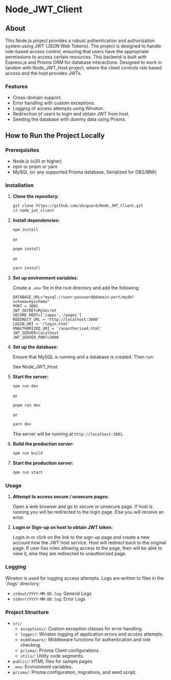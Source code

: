 # Node_JWT_Client

## About

This Node.js project provides a robust authentication and authorization system using JWT (JSON Web Tokens). The project is designed to handle role-based access control, ensuring that users have the appropriate permissions to access certain resources. This backend is built with Express.js and Prisma ORM for database interactions. Designed to work in tandem with Node_JWT_Host project, where the client controls role based access and the host provides JWTs.

### Features

- Cross-domain support.
- Error handling with custom exceptions.
- Logging of access attempts using Winston.
- Redirection of users to login and obtain JWT from host.
- Seeding the database with dummy data using Prisma.

## How to Run the Project Locally

### Prerequisites

- Node.js (v20 or higher)
- npm or pnpm or yarn
- MySQL (or any supported Prisma database, Serialized for DB2/IBMi)

### Installation

1. **Clone the repository:**

   ```bash
   git clone https://github.com/sbcguard/Node_JWT_Client.git
   cd node_jwt_client
   ```

2. **Install dependencies:**

   ```bash
   npm install
   ```

   or

   ```bash
   pnpm install
   ```

   or

   ```bash
   yarn install
   ```

3. **Set up environment variables:**

   Create a `.env` file in the root directory and add the following:

   ```plaintext
   DATABASE_URL="mysql://user:password@domain:port/mydb?schema=myschema"
   PORT = 3001
   JWT_SECRET=MySecret
   SECURE_ROOT=['/apps','/pages']
   REDIRECT_URL = 'http://localhost:3000'
   LOGIN_URI = '/login.html'
   UNAUTHORIZED_URI = '/unauthorized.html'
   JWT_SERVER=localhost
   JWT_SERVER_PORT=3000
   ```

4. **Set up the database:**

   Ensure that MySQL is running and a database is created. Then run:

   See Node_JWT_Host.

5. **Start the server:**

   ```bash
   npm run dev
   ```

   or

   ```bash
   pnpm run dev
   ```

   or

   ```bash
   yarn dev
   ```

   The server will be running at `http://localhost:3001`.

6. **Build the production server:**

   ```bash
   npm run build
   ```

7. **Start the production server:**

   ```bash
   npm run start
   ```

### Usage

1. **Attempt to access secure / unsecure pages:**

   Open a web browser and go to secure or unsecure page. If host is running you will be redirected to the login page. Else you will receive an error.

2. **Login or Sign-up on host to obtain JWT token:**

   Login in or click on the link to the sign-up page and create a new account how the JWT host service. Host will redirect back to the original page. If user has roles allowing access to the page, then will be able to view it, else they are redirected to unauthorized page.

### Logging

Winston is used for logging access attempts. Logs are written to files in the '/logs' directory:

- `stdout/YYYY-MM-DD.log`: General Logs
- `stderr/YYYY-MM-DD.log`: Error Logs

### Project Structure

- `src/`
  - `exceptions/`: Custom exception classes for error handling.
  - `logger/`: Winston logging of application errors and access attempts.
  - `middleware/`: Middleware functions for authentication and role checking.
  - `prisma/`: Prisma Client configurations.
  - `utils/`: Utility code segments.
- `public/`: HTML files for sample pages.
- `.env`: Environment variables.
- `prisma/`: Prisma configuration, migrations, and seed script.
